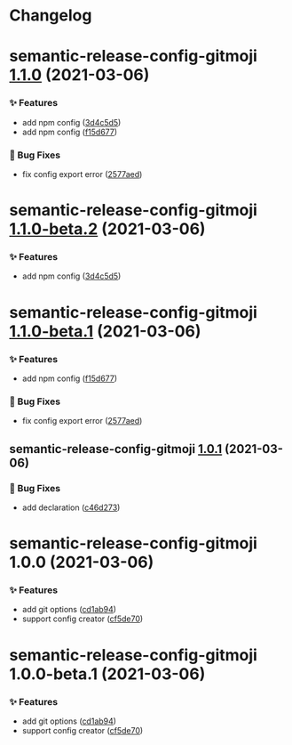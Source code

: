 # Changelog

# semantic-release-config-gitmoji [1.1.0](https://github.com/arvinxx/gitmoji-commit-workflow/compare/semantic-release-config-gitmoji@1.0.1...semantic-release-config-gitmoji@1.1.0) (2021-03-06)


### ✨ Features

* add npm config ([3d4c5d5](https://github.com/arvinxx/gitmoji-commit-workflow/commit/3d4c5d5))
* add npm config ([f15d677](https://github.com/arvinxx/gitmoji-commit-workflow/commit/f15d677))


### 🐛 Bug Fixes

* fix config export error ([2577aed](https://github.com/arvinxx/gitmoji-commit-workflow/commit/2577aed))

# semantic-release-config-gitmoji [1.1.0-beta.2](https://github.com/arvinxx/gitmoji-commit-workflow/compare/semantic-release-config-gitmoji@1.1.0-beta.1...semantic-release-config-gitmoji@1.1.0-beta.2) (2021-03-06)


### ✨ Features

* add npm config ([3d4c5d5](https://github.com/arvinxx/gitmoji-commit-workflow/commit/3d4c5d5))

# semantic-release-config-gitmoji [1.1.0-beta.1](https://github.com/arvinxx/gitmoji-commit-workflow/compare/semantic-release-config-gitmoji@1.0.1...semantic-release-config-gitmoji@1.1.0-beta.1) (2021-03-06)


### ✨ Features

* add npm config ([f15d677](https://github.com/arvinxx/gitmoji-commit-workflow/commit/f15d677))


### 🐛 Bug Fixes

* fix config export error ([2577aed](https://github.com/arvinxx/gitmoji-commit-workflow/commit/2577aed))

## semantic-release-config-gitmoji [1.0.1](https://github.com/arvinxx/gitmoji-commit-workflow/compare/semantic-release-config-gitmoji@1.0.0...semantic-release-config-gitmoji@1.0.1) (2021-03-06)


### 🐛 Bug Fixes

* add declaration ([c46d273](https://github.com/arvinxx/gitmoji-commit-workflow/commit/c46d273))

# semantic-release-config-gitmoji 1.0.0 (2021-03-06)


### ✨ Features

* add git options ([cd1ab94](https://github.com/arvinxx/gitmoji-commit-workflow/commit/cd1ab94))
* support config creator ([cf5de70](https://github.com/arvinxx/gitmoji-commit-workflow/commit/cf5de70))

# semantic-release-config-gitmoji 1.0.0-beta.1 (2021-03-06)


### ✨ Features

* add git options ([cd1ab94](https://github.com/arvinxx/gitmoji-commit-workflow/commit/cd1ab94))
* support config creator ([cf5de70](https://github.com/arvinxx/gitmoji-commit-workflow/commit/cf5de70))
